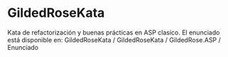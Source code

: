 GildedRoseKata
==============

Kata de refactorización y buenas prácticas en ASP clasico.
El enunciado está disponible en:  GildedRoseKata / GildedRoseKata / GildedRose.ASP / Enunciado 
